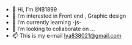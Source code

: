 - 👋 Hi, I’m @IB1899
- 👀 I’m interested in Front end , Graphic design
- 🌱 I’m currently learning -js-
- 💞️ I’m looking to collaborate on ...
- 📫 This is my e-mail lya838021@gmail.com


